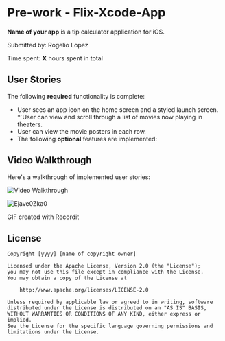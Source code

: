 # 

# Pre-work - Flix-Xcode-App

**Name of your app** is a tip calculator application for iOS.

Submitted by: Rogelio Lopez

Time spent: **X** hours spent in total

## User Stories

The following **required** functionality is complete:

* User sees an app icon on the home screen and a styled launch screen.
*`User can view and scroll through a list of movies now playing in theaters.
* User can view the movie posters in each row.
* The following **optional** features are implemented:

## Video Walkthrough

Here's a walkthrough of implemented user stories:

<img src='https://imgur.com/fgq2KGE' title='Video Walkthrough' width='' alt='Video Walkthrough' />


![Ejave0Zka0](https://user-images.githubusercontent.com/50154289/152658732-e0c7f2ad-4e7a-46a7-aad8-daa2e2b9e42f.gif)

GIF created with Recordit



## License

    Copyright [yyyy] [name of copyright owner]

    Licensed under the Apache License, Version 2.0 (the "License");
    you may not use this file except in compliance with the License.
    You may obtain a copy of the License at

        http://www.apache.org/licenses/LICENSE-2.0

    Unless required by applicable law or agreed to in writing, software
    distributed under the License is distributed on an "AS IS" BASIS,
    WITHOUT WARRANTIES OR CONDITIONS OF ANY KIND, either express or implied.
    See the License for the specific language governing permissions and
    limitations under the License.
